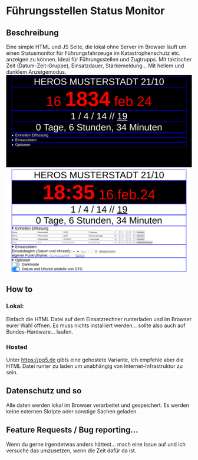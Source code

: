 # Führungsstellen Status Monitor
## Beschreibung
Eine simple HTML und JS Seite, die lokal ohne Server im Browser läuft um einen Statusmonitor für Führungsfahrzeuge im Katastrophenschutz etc. anzeigen zu können. 
Ideal für Führungsstellen und Zugtrupps. 
Mit taktischer Zeit (Datum-Zeit-Gruppe), Einsatzdauer, Stärkemeldung... 
Mit hellem und dunklem Anzeigemodus. 
![Screenshot 1 - Darkmode](screenshots/darkmode.png)
![Screenshot 2 - Lightmode](screenshots/lightmode.png)

## How to
### Lokal:
Einfach die HTML Datei auf dem Einsatzrechner runterladen und im Browser eurer Wahl öffnen.
Es muss nichts installiert werden... sollte also auch auf Bundes-Hardware... laufen.
### Hosted
Unter https://pq5.de gibts eine gehostete Variante, ich empfehle aber die HTML Datei runter zu laden um unabhängig von Internet-Infrastruktur zu sein.

## Datenschutz und so
Alle daten werden lokal im Browser verarbeitet und gespeichert.
Es werden keine externen Skripte oder sonstige Sachen geladen.

## Feature Requests / Bug reporting...
Wenn du gerne irgendetwas anders hättest... mach eine Issue auf und ich versuche das umzusetzen, wenn die Zeit dafür da ist.
